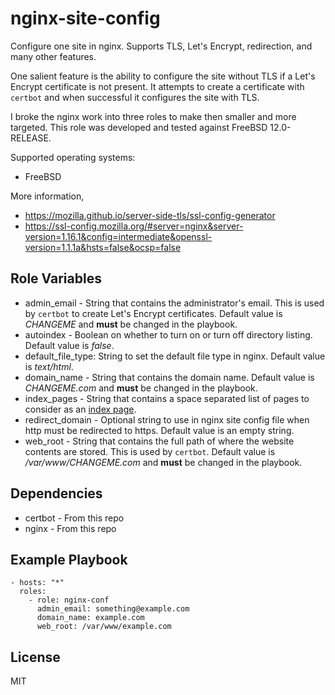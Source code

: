 # nginx-site-config

Configure one site in nginx. Supports TLS, Let's Encrypt, redirection, and many
other features.

One salient feature is the ability to configure the site without TLS if a Let's
Encrypt certificate is not present. It attempts to create a certificate with
`certbot` and when successful it configures the site with TLS.

I broke the nginx work into three roles to make then smaller and more targeted.
This role was developed and tested against FreeBSD 12.0-RELEASE.

Supported operating systems:

- FreeBSD

More information,

- https://mozilla.github.io/server-side-tls/ssl-config-generator
- https://ssl-config.mozilla.org/#server=nginx&server-version=1.16.1&config=intermediate&openssl-version=1.1.1a&hsts=false&ocsp=false

## Role Variables

- admin_email - String that contains the administrator's email. This is used
by `certbot` to create Let's Encrypt certificates. Default value is _CHANGEME_
and **must** be changed in the playbook.
- autoindex - Boolean on whether to turn on or turn off directory listing.
Default value is _false_.
- default_file_type: String to set the default file type in nginx. Default
value is _text/html_.
- domain_name - String that contains the domain name. Default value is
_CHANGEME.com_ and **must** be changed in the playbook.
- index_pages - String that contains a space separated list of pages to
consider as an
[index page](https://docs.nginx.com/nginx/admin-guide/web-server/serving-static-content/#root).
- redirect_domain - Optional string to use in nginx site config file when http
must be redirected to https. Default value is an empty string.
- web_root - String that contains the full path of where the website contents
are stored. This is used by `certbot`. Default value is _/var/www/CHANGEME.com_
and **must** be changed in the playbook.

## Dependencies

- certbot - From this repo
- nginx - From this repo

## Example Playbook

    - hosts: "*"
      roles:
        - role: nginx-conf
          admin_email: something@example.com
          domain_name: example.com
          web_root: /var/www/example.com

License
-------

MIT
